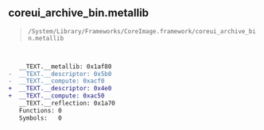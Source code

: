 ## coreui_archive_bin.metallib

> `/System/Library/Frameworks/CoreImage.framework/coreui_archive_bin.metallib`

```diff

 
   __TEXT.__metallib: 0x1af80
-  __TEXT.__descriptor: 0x5b0
-  __TEXT.__compute: 0xacf0
+  __TEXT.__descriptor: 0x4e0
+  __TEXT.__compute: 0xac50
   __TEXT.__reflection: 0x1a70
   Functions: 0
   Symbols:   0

```
